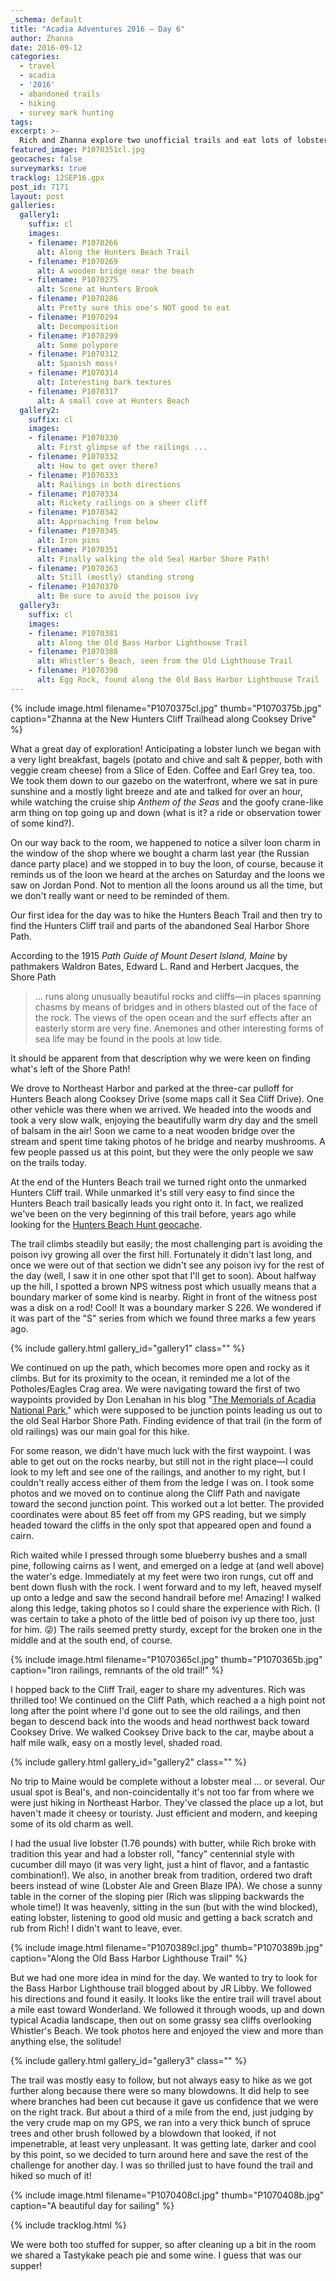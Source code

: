 ```yaml
---
_schema: default
title: "Acadia Adventures 2016 – Day 6"
author: Zhanna
date: 2016-09-12
categories:
  - travel
  - acadia
  - '2016'
  - abandoned trails
  - hiking
  - survey mark hunting
tags:
excerpt: >-
  Rich and Zhanna explore two unofficial trails and eat lots of lobster!
featured_image: P1070351cl.jpg
geocaches: false
surveymarks: true
tracklog: 12SEP16.gpx
post_id: 7171
layout: post                      
galleries:
  gallery1:
    suffix: cl
    images:
    - filename: P1070266
      alt: Along the Hunters Beach Trail
    - filename: P1070269
      alt: A wooden bridge near the beach
    - filename: P1070275
      alt: Scene at Hunters Brook
    - filename: P1070286
      alt: Pretty sure this one's NOT good to eat
    - filename: P1070294
      alt: Decomposition  
    - filename: P1070299
      alt: Some polypore
    - filename: P1070312
      alt: Spanish moss!
    - filename: P1070314
      alt: Interesting bark textures
    - filename: P1070317
      alt: A small cove at Hunters Beach              
  gallery2:
    suffix: cl
    images:
    - filename: P1070330
      alt: First glimpse of the railings ...
    - filename: P1070332
      alt: How to get over there?
    - filename: P1070333
      alt: Railings in both directions
    - filename: P1070334
      alt: Rickety railings on a sheer cliff
    - filename: P1070342
      alt: Approaching from below
    - filename: P1070345
      alt: Iron pins
    - filename: P1070351
      alt: Finally walking the old Seal Harbor Shore Path!
    - filename: P1070363
      alt: Still (mostly) standing strong
    - filename: P1070370
      alt: Be sure to avoid the poison ivy  
  gallery3:
    suffix: cl
    images:
    - filename: P1070381
      alt: Along the Old Bass Harbor Lighthouse Trail
    - filename: P1070388
      alt: Whistler's Beach, seen from the Old Lighthouse Trail
    - filename: P1070398
      alt: Egg Rock, found along the Old Bass Harbor Lighthouse Trail
---
```


{% include image.html filename="P1070375cl.jpg" thumb="P1070375b.jpg" caption="Zhanna at the New Hunters Cliff Trailhead along Cooksey Drive" %}

What a great day of exploration! Anticipating a lobster lunch we began with a very light breakfast, bagels (potato and chive and salt & pepper, both with veggie cream cheese) from a Slice of Eden. Coffee and Earl Grey tea, too. We took them down to our gazebo on the waterfront, where we sat in pure sunshine and a mostly light breeze and ate and talked for over an hour, while watching the cruise ship _Anthem of the Seas_ and the goofy crane-like arm thing on top going up and down (what is it? a ride or observation tower of some kind?). 

On our way back to the room, we happened to notice a silver loon charm in the window of the shop where we bought a charm last year (the Russian dance party place) and we stopped in to buy the loon, of course, because it reminds us of the loon we heard at the arches on Saturday and the loons we saw on Jordan Pond. Not to mention all the loons around us all the time, but we don't really want or need to be reminded of them.

Our first idea for the day was to hike the Hunters Beach Trail and then try to find the Hunters Cliff trail and parts of the abandoned Seal Harbor Shore Path. 

According to the 1915 <cite>Path Guide of Mount Desert Island, Maine</cite> by pathmakers Waldron Bates, Edward L. Rand and Herbert Jacques, the Shore Path

> ... runs along unusually beautiful rocks and cliffs—in places spanning chasms by means of bridges and in others blasted out of the face of the rock. The views of the open ocean and the surf effects after an easterly storm are very fine. Anemones and other interesting forms of sea life may be found in the pools at low tide.


It should be apparent from that description why we were keen on finding what's left of the Shore Path!

We drove to Northeast Harbor and parked at the three-car pulloff for Hunters Beach along Cooksey Drive (some maps call it Sea Cliff Drive). One other vehicle was there when we arrived. We headed into the woods and took a very slow walk, enjoying the beautifully warm dry day and the smell of balsam in the air! Soon we came to a neat wooden bridge over the stream and spent time taking photos of he bridge and nearby mushrooms. A few people passed us at this point, but they were the only people we saw on the trails today. 

At the end of the Hunters Beach trail we turned right onto the unmarked Hunters Cliff trail. While unmarked it's still very easy to find since the Hunters Beach trail basically leads you right onto it. In fact, we realized we've been on the very beginning of this trail before, years ago while looking for the [Hunters Beach Hunt geocache](https://www.geocaching.com/geocache/GCGPXG_hunters-beach-hunt?guid=5a8dd8a2-8af4-4029-8164-8aa28e0f4de3). 

The trail climbs steadily but easily; the most challenging part is avoiding the poison ivy growing all over the first hill. Fortunately it didn't last long, and once we were out of that section we didn't see any poison ivy for the rest of the day (well, I saw it in one other spot that I'll get to soon). About halfway up the hill, I spotted a brown NPS witness post which usually means that a boundary marker of some kind is nearby. Right in front of the witness post was a disk on a rod! Cool! It was a boundary marker S 226. We wondered if it was part of the "S" series from which we found three marks a few years ago.  

{% include gallery.html gallery_id="gallery1" class="" %}

We continued on up the path, which becomes more open and rocky as it climbs. But for its proximity to the ocean, it reminded me a lot of the Potholes/Eagles Crag area. We were navigating toward the first of two waypoints provided by Don Lenahan in his blog "[The Memorials of Acadia National Park](http://acadiamemorials.blogspot.com/)," which were supposed to be junction points leading us out to the old Seal Harbor Shore Path. Finding evidence of that trail (in the form of old railings) was our main goal for this hike. 

For some reason, we didn't have much luck with the first waypoint. I was able to get out on the rocks nearby, but still not in the right place—I could look to my left and see one of the railings, and another to my right, but I couldn't really access either of them from the ledge I was on. I took some photos and we moved on to continue along the Cliff Path and navigate toward the second junction point. This worked out a lot better. The provided coordinates were about 85 feet off from my GPS reading, but we simply headed toward the cliffs in the only spot that appeared open and found a cairn. 

Rich waited while I pressed through some blueberry bushes and a small pine, following cairns as I went, and emerged on a ledge at (and well above) the water's edge. Immediately at my feet were two iron rungs, cut off and bent down flush with the rock. I went forward and to my left, heaved myself up onto a ledge and saw the second handrail before me! Amazing! I walked along this ledge, taking photos so I could share the experience with Rich. (I was certain to take a photo of the little bed of poison ivy up there too, just for him. :stuck_out_tongue_winking_eye:) The rails seemed pretty sturdy, except for the broken one in the middle and at the south end, of course.

{% include image.html filename="P1070365cl.jpg" thumb="P1070365b.jpg" caption="Iron railings, remnants of the old trail!" %}

I hopped back to the Cliff Trail, eager to share my adventures. Rich was thrilled too! We continued on the Cliff Path, which reached a a high point not long after the point where I'd gone out to see the old railings, and then began to descend back into the woods and head northwest back toward Cooksey Drive. We walked Cooksey Drive back to the car, maybe about a half mile walk, easy on a mostly level, shaded road.

{% include gallery.html gallery_id="gallery2" class="" %}

No trip to Maine would be complete without a lobster meal ... or several. Our usual spot is Beal's, and non-coincidentally it's not too far from where we were just hiking in Northeast Harbor. They've classed the place up a lot, but haven't made it cheesy or touristy. Just efficient and modern, and keeping some of its old charm as well. 

I had the usual live lobster (1.76 pounds) with butter, while Rich broke with tradition this year and had a lobster roll, "fancy" centennial style with cucumber dill mayo (it was very light, just a hint of flavor, and a fantastic combination!). We also, in another break from tradition, ordered two draft beers instead of wine (Lobster Ale and Green Blaze IPA). We chose a sunny table in the corner of the sloping pier (Rich was slipping backwards the whole time!) It was heavenly, sitting in the sun (but with the wind blocked), eating lobster, listening to good old music and getting a back scratch and rub from Rich! I didn't want to leave, ever.

{% include image.html filename="P1070389cl.jpg" thumb="P1070389b.jpg" caption="Along the Old Bass Harbor Lighthouse Trail" %}

But we had one more idea in mind for the day. We wanted to try to look for the Bass Harbor Lighthouse trail blogged about by JR Libby. We followed his directions and found it easily. It looks like the entire trail will travel about a mile east toward Wonderland. We followed it through woods, up and down typical Acadia landscape, then out on some grassy sea cliffs overlooking Whistler's Beach. We took photos here and enjoyed the view and more than anything else, the solitude! 

{% include gallery.html gallery_id="gallery3" class="" %}

The trail was mostly easy to follow, but not always easy to hike as we got further along because there were so many blowdowns. It did help to see where branches had been cut because it gave us confidence that we were on the right track. But about a third of a mile from the end, just judging by the very crude map on my GPS, we ran into a very thick bunch of spruce trees and other brush followed by a blowdown that looked, if not impenetrable, at least very unpleasant. It was getting late, darker and cool by this point, so we decided to turn around here and save the rest of the challenge for another day. I was so thrilled just to have found the trail and hiked so much of it!

{% include image.html filename="P1070408cl.jpg" thumb="P1070408b.jpg" caption="A beautiful day for sailing" %}

{% include tracklog.html %}

We were both too stuffed for supper, so after cleaning up a bit in the room we shared a Tastykake peach pie and some wine. I guess that was our supper!


